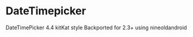 DateTimepicker
==============

DateTimePicker 4.4 kitKat style Backported for 2.3+ using nineoldandroid
